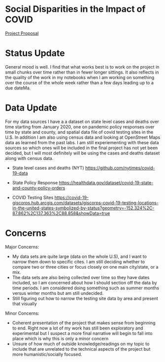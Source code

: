 # Social Disparities in the Impact of COVID 

[Project Proposal](https://github.com/annalisegtz/Class-Project/blob/main/Group%20Assignments/readme.md) 

# Status Update

General mood is well. I find that what works best is to work on the project in small chunks over time rather than in fewer longer sittings. It also reflects in 
the quality of the work in my notebooks when I am working on something over the course of the whole week rather than a few days leading up to a due dateMa. 

# Data Update

For my data sources I have a a dataset on state level cases and deaths over time starting from January 2020, one on pandemic policy responses over time by state 
and county, and spatial data file of covid testing sites in the U.S. In addition I am also using census data and looking at OpenStreet Maps data as learned from 
the past labs. I am still experiementing with these data sources so which ones will be included in the final project has not yet been decided, but I will most 
definitely will be using the cases and deaths dataset along with census data.  

- State level cases and deaths (NYT) https://github.com/nytimes/covid-19-data

- State Policy Response https://healthdata.gov/dataset/covid-19-state-and-county-policy-orders

- COVID Testing Sites https://covid-19-giscorps.hub.arcgis.com/datasets/giscorps-covid-19-testing-locations-in-the-united-states-symbolized-by-status?geometry=-152.324%2C-87.862%2C137.363%2C88.858&showData=true

# Concerns

Major Concerns: 
- My data sets are quite large (data on the whole U.S), and I want to narrow them down to specific cites. I am still deciding whether to compare two or three cities or focus closely on one main city/state, or a mix.
- The data sets are also being collected over time so they have dates included, so I am concerned about how I should section off the data by time periods. I am considered doing something such as summer months versus winter months but am still undecided. 
- Still figuring out how to narrow the testing site data by area and present that visually 

Minor Concerns: 
- Coherent presentation of the project that makes sense from beginning to end. Right now a lot of my work has still been exploratory and experimental but I suspect a more final narrative will begin to fall into place which is why this is only a minor concern
- Unsure of how much of outside knowledge/readings on my topic to include that are unrelated to the technical aspects of the project but more humanistic/socially focused.  
